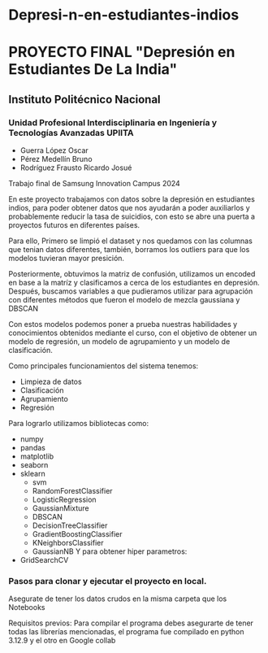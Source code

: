 # Depresi-n-en-estudiantes-indios
# PROYECTO FINAL "Depresión en Estudiantes De La India"
## Instituto Politécnico Nacional
### Unidad Profesional Interdisciplinaria en Ingeniería y Tecnologías Avanzadas UPIITA

- Guerra López Oscar
- Pérez Medellín Bruno
- Rodríguez Frausto Ricardo Josué


Trabajo final de Samsung Innovation Campus 2024


En este proyecto trabajamos con datos sobre la depresión en estudiantes indios, para poder obtener datos que nos ayudarán a poder auxiliarlos y probablemente reducir la tasa de suicidios, con esto se abre una puerta a proyectos futuros en diferentes países.

Para ello, Primero se limpió el dataset y nos quedamos con las columnas que tenian datos diferentes, también, borramos los outliers para que los modelos tuvieran mayor presición.

Posteriormente, obtuvimos la matriz de confusión, utilizamos un encoded en base a la matríz y clasificamos a cerca de los estudiantes en depresión. Después, buscamos variables a que pudieramos utilizar para agrupación con diferentes métodos que fueron el modelo de mezcla gaussiana y DBSCAN 

Con estos modelos podemos poner a prueba nuestras habilidades y conocimientos obtenidos mediante el curso, con el objetivo de obtener un modelo de regresión, un modelo de agrupamiento y un modelo de clasificación.

Como principales funcionamientos del sistema tenemos:
- Limpieza de datos
- Clasificación
- Agrupamiento 
- Regresión

Para lograrlo utilizamos bibliotecas como:
- numpy
- pandas
- matplotlib
- seaborn
- sklearn 
    - svm 
    - RandomForestClassifier
    - LogisticRegression
    - GaussianMixture
    - DBSCAN
    - DecisionTreeClassifier
    - GradientBoostingClassifier
    - KNeighborsClassifier
    - GaussianNB
Y para obtener hiper parametros:
- GridSearchCV
 
### Pasos para clonar y ejecutar el proyecto en local.
Asegurate de tener los datos crudos en la misma carpeta que los Notebooks

Requisitos previos: Para compilar el programa debes asegurarte de tener todas las librerías mencionadas, el programa fue compilado en python 3.12.9 y el otro en Google collab 
